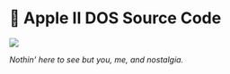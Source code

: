 # 🍎 Apple II DOS Source Code

![](https://s3files.core77.com/blog/images/original_appleII.jpg)

_Nothin' here to see but you, me, and nostalgia._
